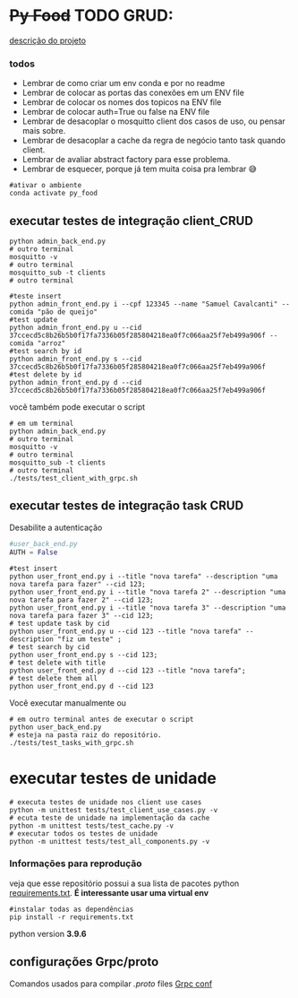 # ~~Py Food~~ TODO GRUD:

[descrição do projeto](https://lasarojc.github.io/ds_notes/projeto/)

### todos

- Lembrar de como criar um env conda e por no readme
- Lembrar de colocar as portas das conexões em um ENV file
- Lembrar de colocar os nomes dos topicos na ENV file
- Lembrar de colocar auth=True ou false na ENV file
- Lembrar de desacoplar o mosquitto client dos casos de uso, ou pensar mais sobre.
- Lembrar de desacoplar a cache da regra de negócio tanto task quando client.
- Lembrar de avaliar abstract factory para esse problema.
- Lembrar de esquecer, porque já tem muita coisa pra lembrar :sweat_smile:

```shell
#ativar o ambiente
conda activate py_food
```

## executar testes de integração client_CRUD

```shell
python admin_back_end.py
# outro terminal
mosquitto -v
# outro terminal
mosquitto_sub -t clients
# outro terminal

#teste insert
python admin_front_end.py i --cpf 123345 --name "Samuel Cavalcanti" --comida "pão de queijo"
#test update
python admin_front_end.py u --cid 37ccecd5c8b26b5b0f17fa7336b05f285804218ea0f7c066aa25f7eb499a906f --comida "arroz"
#test search by id
python admin_front_end.py s --cid 37ccecd5c8b26b5b0f17fa7336b05f285804218ea0f7c066aa25f7eb499a906f
#test delete by id
python admin_front_end.py d --cid 37ccecd5c8b26b5b0f17fa7336b05f285804218ea0f7c066aa25f7eb499a906f
```
você também pode executar o script
```shell
# em um terminal
python admin_back_end.py
# outro terminal
mosquitto -v
# outro terminal
mosquitto_sub -t clients
# outro terminal
./tests/test_client_with_grpc.sh
```


## executar testes de integração task CRUD

Desabilite a autenticação

```python
#user_back_end.py
AUTH = False
```

```shell
#test insert
python user_front_end.py i --title "nova tarefa" --description "uma nova tarefa para fazer" --cid 123;
python user_front_end.py i --title "nova tarefa 2" --description "uma nova tarefa para fazer 2" --cid 123;
python user_front_end.py i --title "nova tarefa 3" --description "uma nova tarefa para fazer 3" --cid 123;
# test update task by cid
python user_front_end.py u --cid 123 --title "nova tarefa" --description "fiz um teste" ;
# test search by cid
python user_front_end.py s --cid 123;
# test delete with title
python user_front_end.py d --cid 123 --title "nova tarefa";
# test delete them all
python user_front_end.py d --cid 123
```

Você executar manualmente ou

```shell
# em outro terminal antes de executar o script
python user_back_end.py
# esteja na pasta raiz do repositório.
./tests/test_tasks_with_grpc.sh
```

# executar testes de unidade

```shell
# executa testes de unidade nos client use cases
python -m unittest tests/test_client_use_cases.py -v  
# ecuta teste de unidade na implementação da cache
python -m unittest tests/test_cache.py -v
# executar todos os testes de unidade
python -m unittest tests/test_all_components.py -v
```

### Informações para reprodução

veja que esse repositório possui a sua lista de pacotes python [requirements.txt](requirements.txt).
__É interessante usar uma virtual env__

```shell
#instalar todas as dependências
pip install -r requirements.txt
```

python version __3.9.6__

## configurações Grpc/proto

Comandos usados para compilar  _.proto_ files
[Grpc conf](Grpc_conf.md)